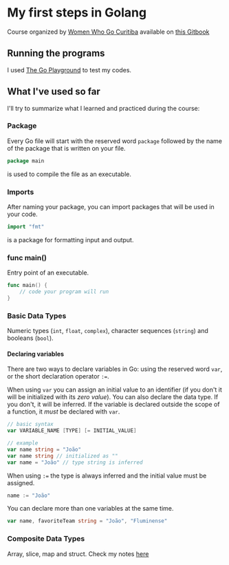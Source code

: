 # My first steps in Golang

Course organized by [Women Who Go Curitiba](https://womenwhogocwb.github.io/) available on [this Gitbook](https://womenwhogocwb.gitbook.io/letsgo/)

## Running the programs

I used [The Go Playground](https://play.golang.org/) to test my codes.

## What I've used so far

I'll try to summarize what I learned and practiced during the course:

### Package

Every Go file will start with the reserved word `package` followed by the name of the package that is written on your file. 

```go
package main
```

is used to compile the file as an executable.

### Imports

After naming your package, you can import packages that will be used in your code.

```go
import "fmt"
```

is a package for formatting input and output.

### func main()

Entry point of an executable.

```go
func main() {
    // code your program will run
}
```

### Basic Data Types

Numeric types (`int`, `float`, `complex`), character sequences (`string`) and booleans (`bool`).

#### Declaring variables

There are two ways to declare variables in Go: using the reserved word `var`, or the short declaration operator `:=`.

When using `var` you can assign an initial value to an identifier (if you don't it will be initialized with its *zero value*). You can also declare the data type. If you don't, it will be inferred. If the variable is declared outside the scope of a function, it *must* be declared with `var`.

```go
// basic syntax
var VARIABLE_NAME [TYPE] [= INITIAL_VALUE]

// example
var name string = "João"
var name string // initialized as ""
var name = "João" // type string is inferred
```

When using `:=` the type is always inferred and the initial value must be assigned.

```go
name := "João"
```

You can declare more than one variables at the same time. 

```go
var name, favoriteTeam string = "João", "Fluminense"
```

### Composite Data Types

Array, slice, map and struct. Check my notes [here](https://github.com/jpgsaraceni/Lets-Go/2-composite-types)
